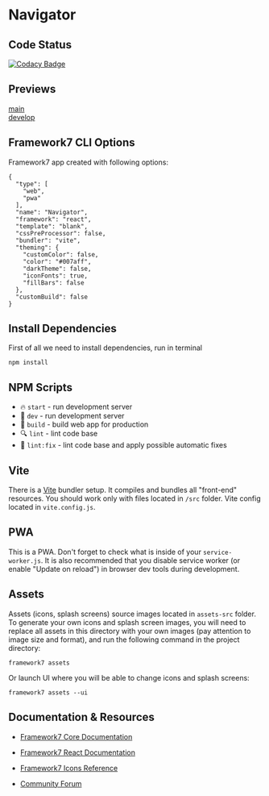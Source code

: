 # Navigator

## Code Status
[![Codacy Badge](https://app.codacy.com/project/badge/Grade/6ff6dc97585d4fc3b0f515856d615265)](https://www.codacy.com?utm_source=github.com&amp;utm_medium=referral&amp;utm_content=DHBW-FN/web-eng-2&amp;utm_campaign=Badge_Grade)

## Previews
[main](https://webeng2.dhbw-fn.de)  
[develop](https://webeng2-dev.dhbw-fn.de)

## Framework7 CLI Options

Framework7 app created with following options:

```
{
  "type": [
    "web",
    "pwa"
  ],
  "name": "Navigator",
  "framework": "react",
  "template": "blank",
  "cssPreProcessor": false,
  "bundler": "vite",
  "theming": {
    "customColor": false,
    "color": "#007aff",
    "darkTheme": false,
    "iconFonts": true,
    "fillBars": false
  },
  "customBuild": false
}
```

## Install Dependencies

First of all we need to install dependencies, run in terminal
```
npm install
```

## NPM Scripts

* 🔥 `start` - run development server
* 🔧 `dev` - run development server
* 🔧 `build` - build web app for production
* 🔍 `lint` - lint code base
* 🧹 `lint:fix` - lint code base and apply possible automatic fixes

## Vite

There is a [Vite](https://vitejs.dev) bundler setup. It compiles and bundles all "front-end" resources. You should work only with files located in `/src` folder. Vite config located in `vite.config.js`.

## PWA

This is a PWA. Don't forget to check what is inside of your `service-worker.js`. It is also recommended that you disable service worker (or enable "Update on reload") in browser dev tools during development.
## Assets

Assets (icons, splash screens) source images located in `assets-src` folder. To generate your own icons and splash screen images, you will need to replace all assets in this directory with your own images (pay attention to image size and format), and run the following command in the project directory:

```
framework7 assets
```

Or launch UI where you will be able to change icons and splash screens:

```
framework7 assets --ui
```



## Documentation & Resources

* [Framework7 Core Documentation](https://framework7.io/docs/)

* [Framework7 React Documentation](https://framework7.io/react/)

* [Framework7 Icons Reference](https://framework7.io/icons/)
* [Community Forum](https://forum.framework7.io)
